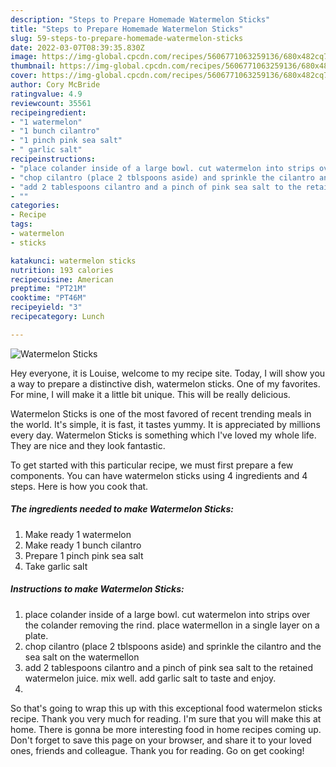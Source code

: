 ```yaml
---
description: "Steps to Prepare Homemade Watermelon Sticks"
title: "Steps to Prepare Homemade Watermelon Sticks"
slug: 59-steps-to-prepare-homemade-watermelon-sticks
date: 2022-03-07T08:39:35.830Z
image: https://img-global.cpcdn.com/recipes/5606771063259136/680x482cq70/watermelon-sticks-recipe-main-photo.jpg
thumbnail: https://img-global.cpcdn.com/recipes/5606771063259136/680x482cq70/watermelon-sticks-recipe-main-photo.jpg
cover: https://img-global.cpcdn.com/recipes/5606771063259136/680x482cq70/watermelon-sticks-recipe-main-photo.jpg
author: Cory McBride
ratingvalue: 4.9
reviewcount: 35561
recipeingredient:
- "1 watermelon"
- "1 bunch cilantro"
- "1 pinch pink sea salt"
- " garlic salt"
recipeinstructions:
- "place colander inside of a large bowl. cut watermelon into strips over the colander removing the rind. place watermellon in a single layer on a plate."
- "chop cilantro (place 2 tblspoons aside) and sprinkle the cilantro and the sea salt on the watermellon"
- "add 2 tablespoons cilantro and a pinch of pink sea salt to the retained watermelon juice. mix well. add garlic salt to taste and enjoy."
- ""
categories:
- Recipe
tags:
- watermelon
- sticks

katakunci: watermelon sticks 
nutrition: 193 calories
recipecuisine: American
preptime: "PT21M"
cooktime: "PT46M"
recipeyield: "3"
recipecategory: Lunch

---
```



![Watermelon Sticks](https://img-global.cpcdn.com/recipes/5606771063259136/680x482cq70/watermelon-sticks-recipe-main-photo.jpg)

Hey everyone, it is Louise, welcome to my recipe site. Today, I will show you a way to prepare a distinctive dish, watermelon sticks. One of my favorites. For mine, I will make it a little bit unique. This will be really delicious.



Watermelon Sticks is one of the most favored of recent trending meals in the world. It's simple, it is fast, it tastes yummy. It is appreciated by millions every day. Watermelon Sticks is something which I've loved my whole life. They are nice and they look fantastic.


To get started with this particular recipe, we must first prepare a few components. You can have watermelon sticks using 4 ingredients and 4 steps. Here is how you cook that.

<!--inarticleads1-->

##### The ingredients needed to make Watermelon Sticks:

1. Make ready 1 watermelon
1. Make ready 1 bunch cilantro
1. Prepare 1 pinch pink sea salt
1. Take  garlic salt




<!--inarticleads2-->

##### Instructions to make Watermelon Sticks:

1. place colander inside of a large bowl. cut watermelon into strips over the colander removing the rind. place watermellon in a single layer on a plate.
1. chop cilantro (place 2 tblspoons aside) and sprinkle the cilantro and the sea salt on the watermellon
1. add 2 tablespoons cilantro and a pinch of pink sea salt to the retained watermelon juice. mix well. add garlic salt to taste and enjoy.
1. 




So that's going to wrap this up with this exceptional food watermelon sticks recipe. Thank you very much for reading. I'm sure that you will make this at home. There is gonna be more interesting food in home recipes coming up. Don't forget to save this page on your browser, and share it to your loved ones, friends and colleague. Thank you for reading. Go on get cooking!

